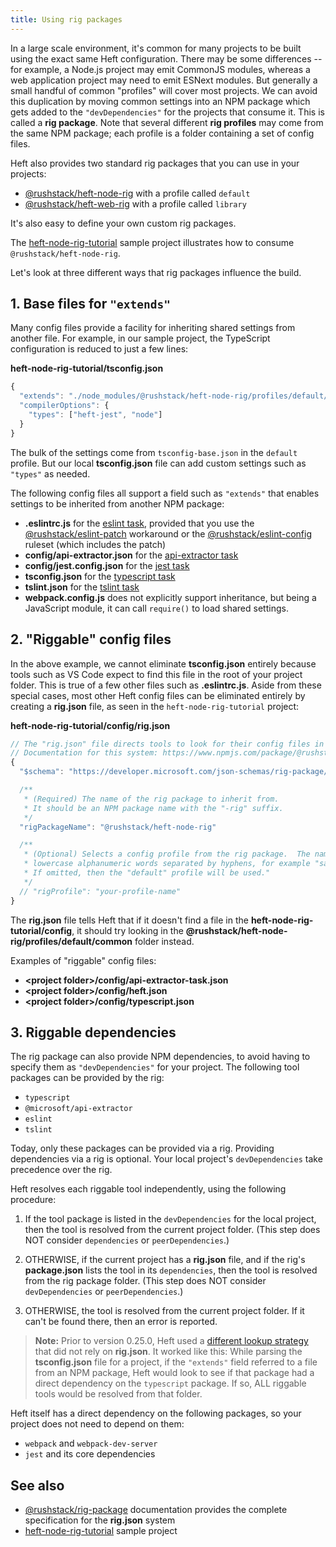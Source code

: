 ```yaml
---
title: Using rig packages
---
```


In a large scale environment, it's common for many projects to be built using the exact same Heft configuration.
There may be some differences -- for example, a Node.js project may emit CommonJS modules, whereas a web application
project may need to emit ESNext modules. But generally a small handful of common "profiles" will cover most projects.
We can avoid this duplication by moving common settings into an NPM package which gets added to the `"devDependencies"`
for the projects that consume it. This is called a **rig package**. Note that several different **rig profiles** may
come from the same NPM package; each profile is a folder containing a set of config files.

Heft also provides two standard rig packages that you can use in your projects:

- [@rushstack/heft-node-rig](https://www.npmjs.com/package/@rushstack/heft-node-rig) with a profile called `default`
- [@rushstack/heft-web-rig](https://www.npmjs.com/package/@rushstack/heft-web-rig) with a profile called `library`

It's also easy to define your own custom rig packages.

The [heft-node-rig-tutorial](https://github.com/microsoft/rushstack-samples/tree/main/heft/heft-node-rig-tutorial)
sample project illustrates how to consume `@rushstack/heft-node-rig`.

Let's look at three different ways that rig packages influence the build.

## 1. Base files for `"extends"`

Many config files provide a facility for inheriting shared settings from another file. For example, in our
sample project, the TypeScript configuration is reduced to just a few lines:

**heft-node-rig-tutorial/tsconfig.json**

```js
{
  "extends": "./node_modules/@rushstack/heft-node-rig/profiles/default/tsconfig-base.json",
  "compilerOptions": {
    "types": ["heft-jest", "node"]
  }
}
```

The bulk of the settings come from `tsconfig-base.json` in the `default` profile. But our local **tsconfig.json**
file can add custom settings such as `"types"` as needed.

The following config files all support a field such as `"extends"` that enables settings to be inherited from another NPM package:

- **.eslintrc.js** for the [eslint task](../plugins/eslint.md), provided that you use the [@rushstack/eslint-patch](https://www.npmjs.com/package/@rushstack/eslint-patch) workaround or the [@rushstack/eslint-config](https://www.npmjs.com/package/@rushstack/eslint-config) ruleset (which includes the patch)
- **config/api-extractor.json** for the [api-extractor task](../plugins/api-extractor.md)
- **config/jest.config.json** for the [jest task](../plugins/jest.md)
- **tsconfig.json** for the [typescript task](../plugins/typescript.md)
- **tslint.json** for the [tslint task](../plugins/tslint.md)
- **webpack.config.js** does not explicitly support inheritance, but being a JavaScript module, it can call `require()` to load shared settings.

## 2. "Riggable" config files

In the above example, we cannot eliminate **tsconfig.json** entirely because tools such as VS Code expect to find
this file in the root of your project folder. This is true of a few other files such as **.eslintrc.js**.
Aside from these special cases, most other Heft config files can be eliminated entirely by creating a **rig.json**
file, as seen in the `heft-node-rig-tutorial` project:

**heft-node-rig-tutorial/config/rig.json**

```js
// The "rig.json" file directs tools to look for their config files in an external package.
// Documentation for this system: https://www.npmjs.com/package/@rushstack/rig-package
{
  "$schema": "https://developer.microsoft.com/json-schemas/rig-package/rig.schema.json",

  /**
   * (Required) The name of the rig package to inherit from.
   * It should be an NPM package name with the "-rig" suffix.
   */
  "rigPackageName": "@rushstack/heft-node-rig"

  /**
   * (Optional) Selects a config profile from the rig package.  The name must consist of
   * lowercase alphanumeric words separated by hyphens, for example "sample-profile".
   * If omitted, then the "default" profile will be used."
   */
  // "rigProfile": "your-profile-name"
}
```

The **rig.json** file tells Heft that if it doesn't find a file in the **heft-node-rig-tutorial/config**, it should
try looking in the **@rushstack/heft-node-rig/profiles/default/common** folder instead.

Examples of "riggable" config files:

- **&lt;project folder&gt;/config/api-extractor-task.json**
- **&lt;project folder&gt;/config/heft.json**
- **&lt;project folder&gt;/config/typescript.json**

## 3. Riggable dependencies

The rig package can also provide NPM dependencies, to avoid having to specify them as `"devDependencies"` for
your project. The following tool packages can be provided by the rig:

- `typescript`
- `@microsoft/api-extractor`
- `eslint`
- `tslint`

Today, only these packages can be provided via a rig. Providing dependencies via a rig is optional. Your local
project's `devDependencies` take precedence over the rig.

Heft resolves each riggable tool independently, using the following procedure:

1. If the tool package is listed in the `devDependencies` for the local project, then the tool is resolved from
   the current project folder. (This step does NOT consider `dependencies` or `peerDependencies`.)

2. OTHERWISE, if the current project has a **rig.json** file, and if the rig's **package.json** lists the tool in its
   `dependencies`, then the tool is resolved from the rig package folder. (This step does NOT consider
   `devDependencies` or `peerDependencies`.)

3. OTHERWISE, the tool is resolved from the current project folder. If it can't be found there, then an error
   is reported.

> **Note:** Prior to version 0.25.0, Heft used a
> [different lookup strategy](https://github.com/microsoft/rushstack/pull/2539)
> that did not rely on **rig.json**. It worked like this: While parsing the **tsconfig.json** file for a project,
> if the `"extends"` field referred to a file from an NPM package, Heft would look to see if that package had
> a direct dependency on the `typescript` package. If so, ALL riggable tools would be resolved from that folder.

Heft itself has a direct dependency on the following packages, so your project does not need to depend on them:

- `webpack` and `webpack-dev-server`
- `jest` and its core dependencies

## See also

- [@rushstack/rig-package](https://www.npmjs.com/package/@rushstack/rig-package) documentation provides the complete specification for the **rig.json** system
- [heft-node-rig-tutorial](https://github.com/microsoft/rushstack-samples/tree/main/heft/heft-node-rig-tutorial) sample project
